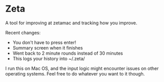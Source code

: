 # Zeta

A tool for improving at zetamac and tracking how you improve.

Recent changes:
* You don't have to press enter!
* Summary screen when it finishes
* Went back to 2 minute rounds instead of 30 minutes
* This logs your history into ~/.zeta/

I run this on Mac OS, and the input logic might encounter issues on other 
operating systems. Feel free to do whatever you want to it though.
